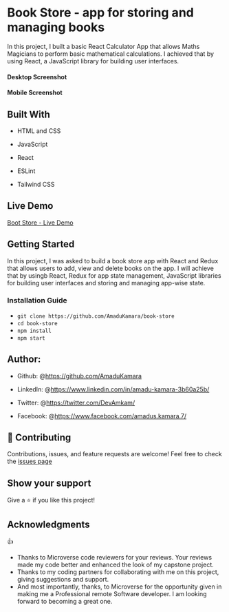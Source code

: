 # Book Store - app for storing and managing books

In this project, I built a basic React Calculator App that allows Maths Magicians to perform basic mathematical calculations.
I achieved that by using React, a JavaScript library for building user interfaces.

#### Desktop Screenshot

#### Mobile Screenshot

## Built With

- HTML and CSS

- JavaScript
  
- React

- ESLint
  
- Tailwind CSS

## Live Demo

<a href="">Boot Store - Live Demo</a>

## Getting Started

In this project, I was asked to build a book store app with React and Redux that allows users to add, view and delete books on the app.
I will achieve that by usingb React, Redux for app state management, JavaScript libraries for building user interfaces and storing and managing app-wise state.

### Installation Guide

- `git clone https://github.com/AmaduKamara/book-store`
- `cd book-store`
- `npm install`
- `npm start`

## Author:

- Github: @<https://github.com/AmaduKamara>

- LinkedIn: @<https://www.linkedin.com/in/amadu-kamara-3b60a25b/>

- Twitter: @<https://twitter.com/DevAmkam/>

- Facebook: @<https://www.facebook.com/amadus.kamara.7/>

## 🤝 Contributing

Contributions, issues, and feature requests are welcome!
Feel free to check the <a href="#">issues page</a>

## Show your support

Give a ⭐️ if you like this project!

## Acknowledgments

👍

- Thanks to Microverse code reviewers for your reviews. Your reviews made my code better and enhanced the look of my capstone project.
- Thanks to my coding partners for collaborating with me on this project, giving suggestions and support.
- And most importantly, thanks, to Microverse for the opportunity given in making me a Professional remote Software developer. I am looking forward to becoming a great one.
